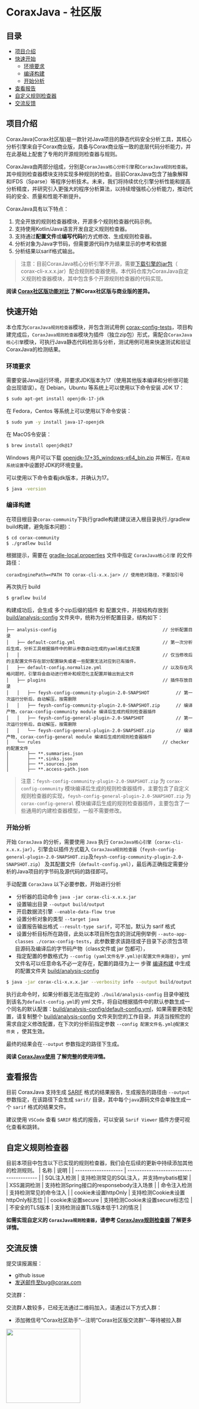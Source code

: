 # CoraxJava - 社区版

## 目录

* [项目介绍](#项目介绍)
* [快速开始](#快速开始)
  * [环境要求](#环境要求)
  * [编译构建](#编译构建)
  * [开始分析](#开始分析)
* [查看报告](#查看报告)
* [自定义规则检查器](#自定义规则检查器)
* [交流反馈](#交流反馈)

## 项目介绍

CoraxJava(Corax社区版)是一款针对Java项目的静态代码安全分析工具，其核心分析引擎来自于Corax商业版，具备与Corax商业版一致的底层代码分析能力，并在此基础上配套了专用的开源规则检查器与规则。

CoraxJava由两部分组成，分别是`CoraxJava核心分析引擎`和`CoraxJava规则检查器`。其中规则检查器模块支持实现多种规则的检查。目前CoraxJava包含了抽象解释和IFDS（Sparse）等程序分析技术。未来，我们将持续优化引擎分析性能和提高分析精度，并研究引入更强大的程序分析算法，以持续增强核心分析能力，推动代码的安全、质量和性能不断提升。

CoraxJava具有以下特点：

1. 完全开放的规则检查器模块，开源多个规则检查器代码示例。
2. 支持使用Kotlin/Java语言开发自定义规则检查器。
3. 支持通过**配置文件**或**编写代码**的方式修改、生成规则检查器。
4. 分析对象为Java字节码，但需要源代码作为结果显示的参考和依据
5. 分析结果以sarif格式输出。

> 注意：目前CoraxJava核心分析引擎不开源，需要[下载引擎的jar包](https://github.com/Feysh-Group/corax-community/releases)（ corax-cli-x.x.x.jar）配合规则检查器使用。本代码仓库为CoraxJava自定义规则检查器模块，其中包含多个开源规则检查器的代码实现。

**阅读 [Corax社区版功能对比](docs/feature_diff.md) 了解Corax社区版与商业版的差异。**
## 快速开始

本仓库为`CoraxJava规则检查器`模块，并包含测试用例 [corax-config-tests](corax-config-tests)，项目构建完成后，`CoraxJava规则检查器`模块为插件（独立zip包）形式，需配合`CoraxJava核心引擎`模块，可执行Java静态代码检测与分析，测试用例可用来快速测试和验证CoraxJava的检测结果。


### 环境要求

需要安装Java运行环境，并要求JDK版本为17（使用其他版本编译和分析很可能会出现错误）。在 Debian，Ubuntu 等系统上可以使用以下命令安装 JDK 17：
```bash
$ sudo apt-get install openjdk-17-jdk
```
在 Fedora，Centos 等系统上可以使用以下命令安装：
```bash
$ sudo yum -y install java-17-openjdk
```
在 MacOS令安装：
```bash
$ brew install openjdk@17
```
Windows 用户可以下载 [openjdk-17+35_windows-x64_bin.zip](https://download.java.net/openjdk/jdk17/ri/openjdk-17+35_windows-x64_bin.zip) 并解压，在`高级系统设置`中设置好JDK的环境变量。

可以使用以下命令查看jdk版本，并确认为17。
```bash
$ java -version
```

### 编译构建

在项目根目录`corax-community`下执行gradle构建(建议进入根目录执行./gradlew build构建，避免版本问题)：
```bash
$ cd corax-community
$ ./gradlew build
```
根据提示，需要在 [gradle-local.properties](gradle-local.properties) 文件中指定 `CoraxJava核心引擎` 的文件路径：

```text
coraxEnginePath=<PATH TO corax-cli-x.x.jar> // 使用绝对路径，不要加引号
```

再次执行 build

```bash
$ gradlew build
```

构建成功后，会生成 多个zip后缀的插件 和 配置文件，并按结构存放到 [build/analysis-config](build%2Fanalysis-config) 文件夹中，统称为分析配置目录，结构如下：

```
├── analysis-config                                        // 分析配置目录
│   ├── default-config.yml                                 // 第一次分析后生成，分析工具根据插件中的默认参数自动生成的yaml格式主配置
│   │                                                      // 仅当修改后的主配置文件存在部分配置缺失或者一些配置无法对应到已有插件，
│   ├── default-config.normalize.yml                       // 以及存在风格问题时，引擎将会自动进行修补和规范化主配置并输出到此文件
│   ├── plugins                                            // 插件存放目录
│   │   ├── feysh-config-community-plugin-2.0-SNAPSHOT     		// 第一次运行分析后，自动解压，按需删除
│   │   ├── feysh-config-community-plugin-2.0-SNAPSHOT.zip 		// 编译产物，corax-config-community module 编译后生成的规则检查器插件
│   │   ├── feysh-config-general-plugin-2.0-SNAPSHOT     		// 第一次运行分析后，自动解压，按需删除
│   │   └── feysh-config-general-plugin-2.0-SNAPSHOT.zip   		// 编译产物, corax-config-general module 编译后生成的规则检查器插件
│   └── rules                                              // checker 的配置文件
│       ├── **.summaries.json
│       ├── **.sinks.json
│       ├── **.sources.json
│       ├── **.access-path.json
```
> 注意：`feysh-config-community-plugin-2.0-SNAPSHOT.zip` 为 `corax-config-community` 模块编译后生成的规则检查器插件，主要包含了自定义规则检查器的实现，`feysh-config-general-plugin-2.0-SNAPSHOT.zip` 为 `corax-config-general` 模块编译后生成的规则检查器插件，主要包含了一些通用的内建检查器模型，一般不需要修改。

### 开始分析

开始 `CoraxJava` 的分析，需要使用 `Java` 执行 `CoraxJava核心引擎`（`corax-cli-x.x.x.jar`），引擎会以插件方式载入 `CoraxJava规则检查器`（`feysh-config-general-plugin-2.0-SNAPSHOT.zip`及`feysh-config-community-plugin-2.0-SNAPSHOT.zip`） 及其配置文件（`default-config.yml`），最后再正确指定需要分析的Java项目的字节码及源代码的路径即可。

手动配置 `CoraxJava` 以下必要参数，开始进行分析

- ​		分析器的启动命令 `java -jar corax-cli-x.x.x.jar` 
- ​		设置输出目录 `--output build/output`
- ​		开启数据流引擎 `--enable-data-flow true`
- ​		设置分析对象的类型 `--target java`
- ​		设置报告输出格式 `--result-type sarif`，可不加，默认为 sarif 格式
- ​		设置分析目标所在路径，此处以本项目所包含的测试用例举例 `--auto-app-classes ./corax-config-tests`，此参数要求该路径或子目录下必须包含项目源码及编译后的字节码产物（class文件或 jar 包都可），
- ​		指定配置的参数格式为 `--config (yaml文件名字.yml)@(配置文件夹路径)`，yml 文件名可以任意命名不必一定存在，配置的路径为上一  步骤 [编译构建](#编译构建) 中生成的配置文件夹 [build/analysis-config](build%2Fanalysis-config)

```bash
$ java -jar corax-cli-x.x.x.jar --verbosity info --output build/output --enable-data-flow true --target java --result-type sarif --auto-app-classes ./corax-config-tests --config default-config.yml@./build/analysis-config
```

执行此命令时，如果分析器无法在指定的 `./build/analysis-config` 目录中被找到该名为`default-config.yml`的 yml 文件，将自动根据插件中的默认参数生成一个同名的默认配置：[build/analysis-config/default-config.yml](build%2Fanalysis-config%2Fdefault-config.yml)，如果需要更改配置，请复制整个 [build/analysis-config](build%2Fanalysis-config) 文件夹到您的工作目录，并适当按照您的需求自定义修改配置，在下次的分析前指定参数 `--config 配置文件名.yml@配置文件夹` ，使其生效。

最终的结果会在`--output` 参数指定的路径下生成。

**阅读 [CoraxJava使用](docs/usage.md) 了解完整的使用详情。**

## 查看报告

目前 CoraxJava 支持生成 [SARIF](https://sarifweb.azurewebsites.net/) 格式的结果报告，生成报告的路径由 `--output` 参数指定，在该路径下会生成 `sarif/` 目录，其中每个`java`源码文件会单独生成一个 `sarif` 格式的结果文件。

建议使用 `VSCode` 查看 `SARIF` 格式的报告，可以安装 `Sarif Viewer` 插件方便可视化查看和跳转。

## 自定义规则检查器

目前本项目中包含以下已实现的规则检查器，我们会在后续的更新中持续添加其他的检测规则。
| 名称                 | 说明                                     |
| -------------------- | ---------------------------------------- |
| SQL注入检测          | 支持检测常见的SQL注入，并支持mybatis框架 |
| XSS漏洞检测          | 支持检测Spring接口的responsebody注入场景     |
| 命令注入检测         | 支持检测常见的命令注入                   |
| cookie未设置httpOnly | 支持检测Cookie未设置httpOnly标志位       |
| cookie未设置secure   | 支持检测Cookie未设置secure标志位         |
| 不安全的TLS版本      | 支持检测设置TLS版本低于1.2的情况         |


**如需实现自定义的 `CoraxJava规则检查器`，请参考 [CoraxJava规则检查器](docs/checker.md) 了解更多详情。**


## 交流反馈

提交误报漏报：
- github issue    
- 发送邮件至bug@corax.com

交流群：

交流群人数较多，已经无法通过二维码加入，请通过以下方式入群：
- 添加微信号“Corax社区助手”--注明“Corax社区版交流群”--等待被拉入群
<img src="https://github.com/Feysh-Group/corax-community/assets/6300471/4e422679-4889-4209-8cd5-173654007c9f" height="200px">

